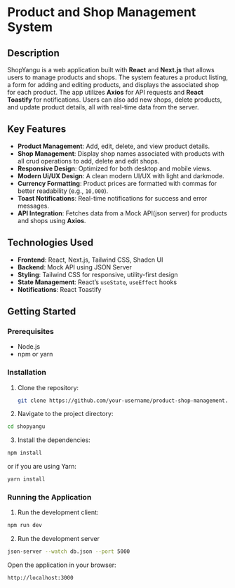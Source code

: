 # Product and Shop Management System 

## Description

ShopYangu is a web application built with **React** and **Next.js** that allows users to manage products and shops. The system features a product listing, a form for adding and editing products, and displays the associated shop for each product. The app utilizes **Axios** for API requests and **React Toastify** for notifications. Users can also add new shops, delete products, and update product details, all with real-time data from the server.

## Key Features

- **Product Management**: Add, edit, delete, and view product details.
- **Shop Management**: Display shop names associated with products with all crud operations to add, delete and edit shops.
- **Responsive Design**: Optimized for both desktop and mobile views.
- **Modern Ui/UX Design**: A clean modern UI/UX with light and darkmode.
- **Currency Formatting**: Product prices are formatted with commas for better readability (e.g., `10,000`).
- **Toast Notifications**: Real-time notifications for success and error messages.
- **API Integration**: Fetches data from a Mock API(json server) for products and shops using **Axios**.

## Technologies Used

- **Frontend**: React, Next.js, Tailwind CSS, Shadcn UI
- **Backend**: Mock API using JSON Server
- **Styling**: Tailwind CSS for responsive, utility-first design
- **State Management**: React’s `useState`, `useEffect` hooks
- **Notifications**: React Toastify

## Getting Started

### Prerequisites

- Node.js
- npm or yarn

### Installation

1. Clone the repository:
   ```bash
   git clone https://github.com/your-username/product-shop-management.git
2. Navigate to the project directory:
  ```bash
  cd shopyangu
  ```
3. Install the dependencies:
  ```bash
  npm install
  ```
  or if you are using Yarn:
  ```bash
  yarn install
  ```
### Running the Application
1. Run the development client:
```bash
npm run dev
```
2. Run the development server
  ```bash
json-server --watch db.json --port 5000
```
Open the application in your browser:
```bash
http://localhost:3000
```


